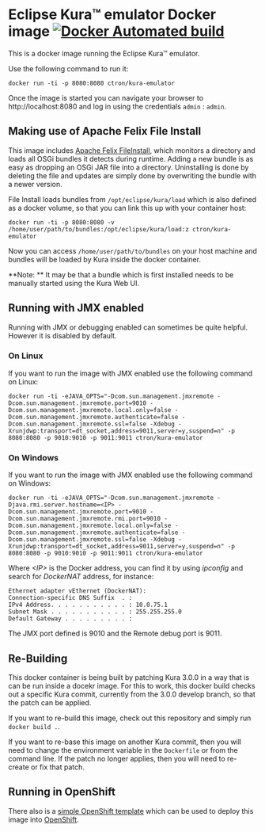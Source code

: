# Eclipse Kura™ emulator Docker image [![Docker Automated build](https://img.shields.io/docker/automated/ctron/kura-emulator.svg)](https://hub.docker.com/r/ctron/kura-emulator/)

This is a docker image running the Eclipse Kura™ emulator.

Use the following command to run it:

    docker run -ti -p 8080:8080 ctron/kura-emulator

Once the image is started you can navigate your browser to http://localhost:8080 and log in using the credentials `admin` : `admin`.

## Making use of Apache Felix File Install

This image includes [Apache Felix FileInstall](https://felix.apache.org/documentation/subprojects/apache-felix-file-install.html "Apache Felix File Install"),
which monitors a directory and loads all OSGi bundles it detects during runtime. Adding a new bundle is
as easy as dropping an OSGi JAR file into a directory. Uninstalling is done by deleting the file and updates
are simply done by overwriting the bundle with a newer version.

File Install loads bundles from `/opt/eclipse/kura/load` which is also defined as a docker volume,
so that you can link this up with your container host:

    docker run -ti -p 8080:8080 -v /home/user/path/to/bundles:/opt/eclipse/kura/load:z ctron/kura-emulator

Now you can access `/home/user/path/to/bundles` on your host machine and bundles will be loaded
by Kura inside the docker container.

**Note: ** It may be that a bundle which is first installed needs to be manually started using the Kura Web UI.

## Running with JMX enabled

Running with JMX or debugging enabled can sometimes be quite helpful. However it is disabled by default. 

### On Linux

If you want to run the image with JMX enabled use the following command on Linux:

    docker run -ti -eJAVA_OPTS="-Dcom.sun.management.jmxremote -Dcom.sun.management.jmxremote.port=9010 -Dcom.sun.management.jmxremote.local.only=false -Dcom.sun.management.jmxremote.authenticate=false -Dcom.sun.management.jmxremote.ssl=false -Xdebug -Xrunjdwp:transport=dt_socket,address=9011,server=y,suspend=n" -p 8080:8080 -p 9010:9010 -p 9011:9011 ctron/kura-emulator

### On Windows

If you want to run the image with JMX enabled use the following command on Windows: 

    docker run -ti -eJAVA_OPTS="-Dcom.sun.management.jmxremote -Djava.rmi.server.hostname=<IP> -Dcom.sun.management.jmxremote.port=9010 -Dcom.sun.management.jmxremote.rmi.port=9010 -Dcom.sun.management.jmxremote.local.only=false -Dcom.sun.management.jmxremote.authenticate=false -Dcom.sun.management.jmxremote.ssl=false -Xdebug -Xrunjdwp:transport=dt_socket,address=9011,server=y,suspend=n" -p 8080:8080 -p 9010:9010 -p 9011:9011 ctron/kura-emulator

Where *\<IP\>* is the Docker address, you can find it by using *ipconfig* and search for *DockerNAT* address, for instance:

    Ethernet adapter vEthernet (DockerNAT):
    Connection-specific DNS Suffix  . :
    IPv4 Address. . . . . . . . . . . : 10.0.75.1
    Subnet Mask . . . . . . . . . . . : 255.255.255.0
    Default Gateway . . . . . . . . . :
    
The JMX port defined is 9010 and the Remote debug port is 9011.

## Re-Building

This docker container is being built by patching Kura 3.0.0 in a way that is can be run inside
a docekr image. For this to work, this docker build checks out a specific Kura commit, currently from
the 3.0.0 develop branch, so that the patch can be applied.

If you want to re-build this image, check out this repository and simply run `docker build .`.

If you want to re-base this image on another Kura commit, then you will need to change the environment
variable in the `Dockerfile` or from the command line. If the patch no longer applies, then you will
need to re-create or fix that patch.

## Running in OpenShift

There also is a [simple OpenShift template](openshift/README.md)  which can be used to deploy this image into [OpenShift](https://www.openshift.org/).
